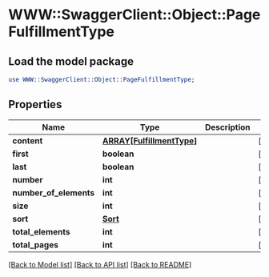 # WWW::SwaggerClient::Object::PageFulfillmentType

## Load the model package
```perl
use WWW::SwaggerClient::Object::PageFulfillmentType;
```

## Properties
Name | Type | Description | Notes
------------ | ------------- | ------------- | -------------
**content** | [**ARRAY[FulfillmentType]**](FulfillmentType.md) |  | [optional] 
**first** | **boolean** |  | [optional] 
**last** | **boolean** |  | [optional] 
**number** | **int** |  | [optional] 
**number_of_elements** | **int** |  | [optional] 
**size** | **int** |  | [optional] 
**sort** | [**Sort**](Sort.md) |  | [optional] 
**total_elements** | **int** |  | [optional] 
**total_pages** | **int** |  | [optional] 

[[Back to Model list]](../README.md#documentation-for-models) [[Back to API list]](../README.md#documentation-for-api-endpoints) [[Back to README]](../README.md)



